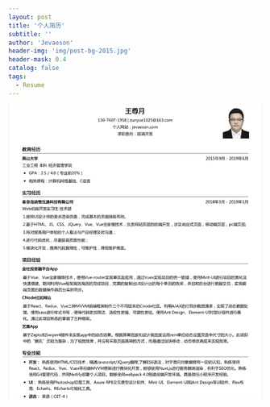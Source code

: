 ```yaml
---
layout: post
title: '个人简历'
subtitle: ''
author: 'Jevaeson'
header-img: 'img/post-bg-2015.jpg'
header-mask: 0.4
catalog: false
tags:
  - Resume
---
```



![My resume](https://raw.githubusercontent.com/Jevaeson/Jevaeson.github.io/master/img/resume.png)





